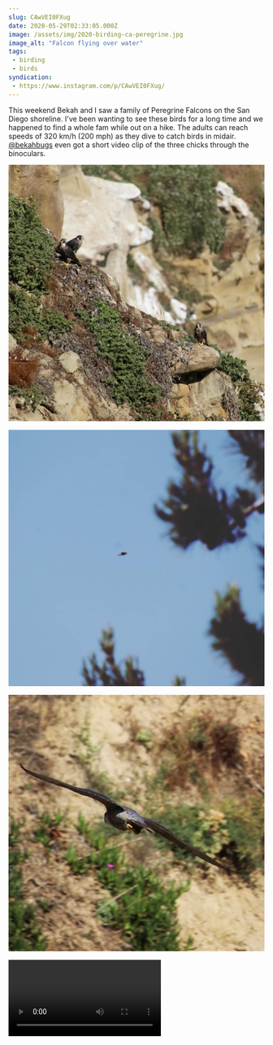 ```yaml
---
slug: CAwVEI0FXug
date: 2020-05-29T02:33:05.000Z
image: /assets/img/2020-birding-ca-peregrine.jpg
image_alt: "Falcon flying over water"
tags:
 - birding
 - birds
syndication:
 - https://www.instagram.com/p/CAwVEI0FXug/
---
```


This weekend Bekah and I saw a family of Peregrine Falcons on the San Diego shoreline. I've been wanting to see these birds for a long time and we happened to find a whole fam while out on a hike. The adults can reach speeds of 320 km/h (200 mph) as they dive to catch birds in midair. [@bekahbugs](https://www.instagram.com/bekahbugs/) even got a short video clip of the three chicks through the binoculars.

![Three falcon chicks on a rocky cliff](/assets/img/instagram_101029562_589085168399715_5478448257285649988_n_18089196364174923.jpg)

![Falcon flying in distance seen through trees](/assets/img/instagram_100988972_112505800297143_1041119159916996736_n_17880579172623724.jpg)

![Closeup of falcon flying at an angle with cliffs behind.](/assets/img/instagram_100996977_2608884092709441_2749920908250956306_n_18065984185211406.jpg)

![Video of falcon chicks moving around.](/assets/img/instagram_100605144_263175898366693_5810301799020016017_n_17873233063711335.mp4)
